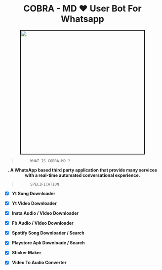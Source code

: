<h1 align="center"> COBRA - MD  ❤️ User Bot For Whatsapp </h1>
<p align="center"><img border="2px "src="https://i.hizliresim.com/9tg3x8j.jpg" height="400px" width="400px"></p>

>           WHAT IS COBRA-MD ?

<p align ="center"><b> . A WhatsApp based third party application that provide many services with a real-time automated conversational experience. </b></p>

>           SPECIFICATION

- [x] <b>Yt Song Downloader</b>
- [x] <b>Yt Video Downloader</b>
- [x] <b>Insta Audio / Video Downloader</b>
- [x] <b>Fb Audio / Video Downloader</b>
- [x] <b>Spotify Song Downloader /  Search</b>
- [x] <b>Playstore Apk Downloade /  Search</b>
- [x] <b>Sticker Maker</b>
- [x] <b>Video To Audio Converter</b>




